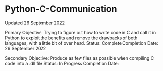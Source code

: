 # Python-C-Communication

Updated 26 September 2022

Primary Objective: Trying to figure out how to write code in C and call it in Python to exploit the benefits and remove the drawbacks of both languages, with a little bit of over head.
Status: Complete
Completion Date: 26 September 2022

Secondary Objective: Produce as few files as possible when compiling C code into a .dll file
Status: In Progress
Completion Date: 